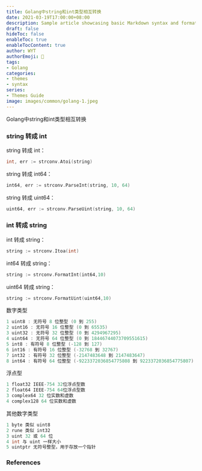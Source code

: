```yaml
---
title: Golang中string和int类型相互转换
date: 2021-03-19T17:00:00+08:00
description: Sample article showcasing basic Markdown syntax and formatting for HTML elements.
draft: false
hideToc: false
enableToc: true
enableTocContent: true
author: WYT
authorEmoji: 🧑
tags:
- Golang
categories:
- themes
- syntax
series:
- Themes Guide
image: images/common/golang-1.jpeg
---
```


Golang中string和int类型相互转换


### string 转成 int

string 转成 int：

```c
int, err := strconv.Atoi(string)
```

string 转成 int64：

```c
int64, err := strconv.ParseInt(string, 10, 64)
```

string 转成 uint64：

```c
uint64, err := strconv.ParseUint(string, 10, 64)
```

### int 转成 string

int 转成 string：

```c
string := strconv.Itoa(int)
```

int64 转成 string：

```c
string := strconv.FormatInt(int64,10)
```

uint64 转成 string：

```c
string := strconv.FormatUint(uint64,10)
```


数字类型

```c
1 uint8 : 无符号 8 位整型 (0 到 255)
2 uint16 : 无符号 16 位整型 (0 到 65535)
3 uint32 : 无符号 32 位整型 (0 到 4294967295)
4 uint64 : 无符号 64 位整型 (0 到 18446744073709551615)
5 int8 : 有符号 8 位整型 (-128 到 127)
6 int16 : 有符号 16 位整型 (-32768 到 32767)
7 int32 : 有符号 32 位整型 (-2147483648 到 2147483647)
8 int64 : 有符号 64 位整型 (-9223372036854775808 到 9223372036854775807)
```

浮点型

```c
1 float32 IEEE-754 32位浮点型数
2 float64 IEEE-754 64位浮点型数
3 complex64 32 位实数和虚数
4 complex128 64 位实数和虚数
```

其他数字类型


```c
1 byte 类似 uint8
2 rune 类似 int32
3 uint 32 或 64 位
4 int 与 uint 一样大小
5 uintptr 无符号整型，用于存放一个指针
```


### References

